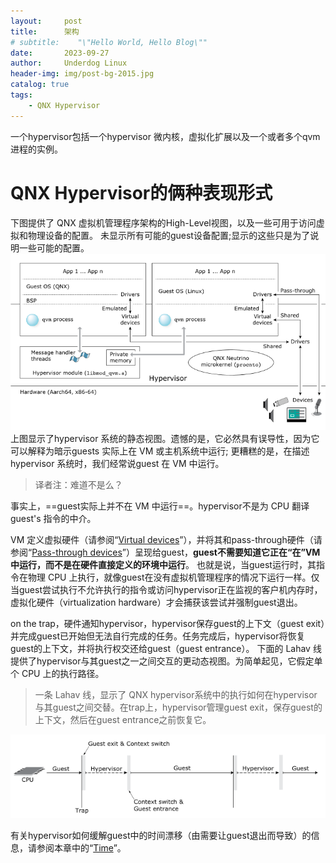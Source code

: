 ```yaml
---
layout:     post
title:      架构
# subtitle:    "\"Hello World, Hello Blog\""
date:       2023-09-27
author:     Underdog Linux
header-img: img/post-bg-2015.jpg
catalog: true
tags:
    - QNX Hypervisor 
---
```


一个hypervisor包括一个hypervisor 微内核，虚拟化扩展以及一个或者多个qvm 进程的实例。

# QNX Hypervisor的俩种表现形式
下图提供了 QNX 虚拟机管理程序架构的High-Level视图，以及一些可用于访问虚拟和物理设备的配置。
未显示所有可能的guest设备配置;显示的这些只是为了说明一些可能的配置。
![hypervisor architecture](/img/architecture.png)
上图显示了hypervisor 系统的静态视图。遗憾的是，它必然具有误导性，因为它可以解释为暗示guests 实际上在 VM 或主机系统中运行;
更糟糕的是，在描述hypervisor 系统时，我们经常说guest 在 VM 中运行。
> 译者注：难道不是么？

事实上，==guest实际上并不在 VM 中运行==。hypervisor不是为 CPU 翻译guest's 指令的中介。

VM 定义虚拟硬件（请参阅“[Virtual devices](http://www.qnx.com/developers/docs/7.1/com.qnx.doc.hypervisor.user/topic/virt/vdevs.html)”），并将其和pass-through硬件（请参阅“[Pass-through devices](http://www.qnx.com/developers/docs/7.1/com.qnx.doc.hypervisor.user/topic/virt/pdevs.html#pdevs__pass)”）呈现给guest，**guest不需要知道它正在“在”VM 中运行，而不是在硬件直接定义的环境中运行**。
也就是说，当guest运行时，其指令在物理 CPU 上执行，就像guest在没有虚拟机管理程序的情况下运行一样。仅当guest尝试执行不允许执行的指令或访问hypervisor正在监视的客户机内存时，虚拟化硬件（virtualization hardware）才会捕获该尝试并强制guest退出。

on the trap，硬件通知hypervisor，hypervisor保存guest的上下文（guest exit）并完成guest已开始但无法自行完成的任务。任务完成后，hypervisor将恢复guest的上下文，并将执行权交还给guest（guest entrance）。
下面的 Lahav 线提供了hypervisor与其guest之一之间交互的更动态视图。为简单起见，它假定单个 CPU 上的执行路径。
> 一条 Lahav 线，显示了 QNX hypervisor系统中的执行如何在hypervisor与其guest之间交替。在trap上，hypervisor管理guest exit，保存guest的上下文，然后在guest entrance之前恢复它。

![trap.png](/img/trap.png)

有关hypervisor如何缓解guest中的时间漂移（由需要让guest退出而导致）的信息，请参阅本章中的“[Time](http://www.qnx.com/developers/docs/7.1/com.qnx.doc.hypervisor.user/topic/virt/time.html)”。

